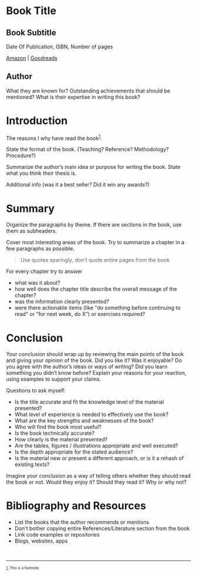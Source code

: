 Book Title
==========
Book Subtitle
-------------

Date Of Publication, ISBN, Number of pages

[Amazon](http://amazon.com) | [Goodreads](http://goodreads.com)

Author
------------
What they are known for? Outstanding achievements that should be mentioned?
What is their expertise in writing this book?


Introduction
============

The reasons I why have read the book<sup>[1](#footnote1)</sup>.

State the format of the book. (Teaching? Reference? Methodology? Procedure?)

Summarize the author’s main idea or purpose for writing the book. State what you think their thesis is. 

Additional info (was it a best seller? Did it win any awards?)


Summary
=======
Organize the paragraphs by theme. If there are sections in the book, use them as subheaders.

Cover most interesting areas of the book. Try to summarize a chapter in a few paragraphs as possible.

> Use quotes sparingly, don't quote entire pages from the book

For every chapter try to answer

* what was it about?
* how well does the chapter title describe the overall message of the chapter?
* was the information clearly presented?
* were there actionable items (like "do something before continuing to read" or "for next week, do X") or exercises required?



Conclusion
==========
Your conclusion should wrap up by reviewing the main points of the book and giving your opinion of the book. Did you like it? Was it enjoyable? Do you agree with the author’s ideas or ways of writing? Did you learn something you didn’t know before? Explain your reasons for your reaction, using examples to support your claims.

Questions to ask myself:

*  Is the title accurate and fit the knowledge level of the material presented? 
* What level of experience is needed to effectively use the book? 
* What are the key strengths and weaknesses of the book?
* Who will find the book most useful?
* Is the book technically accurate?
* How clearly is the material presented?
* Are the tables, figures / illustrations appropriate and well executed?  
* Is the depth appropriate for the stated audience?
* Is the material new or present a different approach, or is it a rehash of existing texts?

Imagine your conclusion as a way of telling others whether they should read the book or not. Would they enjoy it? Should they read it? Why or why not?



Bibliography and Resources
==========================
* List the books that the author recommends or mentions
* Don't bother copying entire References/Literature section from the book
* Link code examples or repositories
* Blogs, websites, apps

<br>
<hr>
<sub><sup><a name="footnote1"></a> <!-- footnote link target -->
<a href="#introduction">1.</a>     <!-- link back to first parent heading -->
This is a footnote. 
</sup></sub>  
